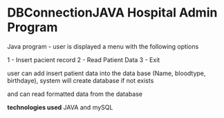 # DBConnectionJAVA Hospital Admin Program


Java program - user is displayed a menu with the following options

1 - Insert pacient record
2 - Read Patient Data
3 - Exit

user can add insert patient data into the data base (Name, bloodtype, birthdaye), system will create database if not exists

and can read formatted data from the database

**technologies used**
JAVA and mySQL
